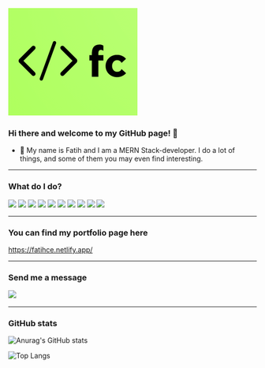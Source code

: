 <img src="/logo.png" alt="logo" />

### Hi there and welcome to my GitHub page! 👋
- 🌱 My name is Fatih and I am a MERN Stack-developer. I do a lot of things, and some of them you may even find interesting.

---

### What do I do?

<p>
<img src="https://img.icons8.com/office/50/000000/react.png"/>
<img src="https://img.icons8.com/color/50/000000/javascript--v1.png"/>
<img src="https://img.icons8.com/color/50/000000/nodejs.png"/>
<img src="https://img.icons8.com/color/50/000000/sass.png"/>
<img src="https://img.icons8.com/color/50/000000/bootstrap.png"/>
<img src="https://img.icons8.com/external-tal-revivo-color-tal-revivo/50/000000/external-mongodb-a-cross-platform-document-oriented-database-program-logo-color-tal-revivo.png"/>
<img src="https://img.icons8.com/ios-glyphs/50/000000/github.png"/>
<img src="https://img.icons8.com/color/50/000000/figma--v1.png"/>
<img src="https://img.icons8.com/color/50/000000/linux.png"/>
<img src="https://img.icons8.com/color/50/000000/trello.png"/>
</p>

---

### You can find my portfolio page here
https://fatihce.netlify.app/

---

### Send me a message
<a href="https://www.linkedin.com/in/fatih-c-8a52061a9/" target="_blank">
<img src="https://img.icons8.com/color/96/000000/linkedin.png" />
</a>

---

### GitHub stats
![Anurag's GitHub stats](https://github-readme-stats.vercel.app/api?username=Fatihce57&show_icons=true)

![Top Langs](https://github-readme-stats.vercel.app/api/top-langs/?username=Fatihce57&layout=compact&hide=html)



